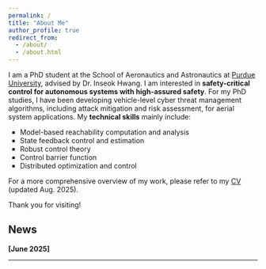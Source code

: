 ```yaml
---
permalink: /
title: "About Me"
author_profile: true
redirect_from: 
  - /about/
  - /about.html
---
```


I am a PhD student at the School of Aeronautics and Astronautics at [Purdue University](https://engineering.purdue.edu/AAE), advised by Dr. Inseok Hwang. I am interested in <strong> safety-critical control for autonomous systems with high-assured safety</strong>. For my PhD studies, I have been developing vehicle-level cyber threat management algorithms, including attack mitigation and risk assessment, for aerial system applications. My <strong>technical skills</strong> mainly include:

 <ul style="list-style-type:square;">
     <li> Model-based reachability computation and analysis </li>
     <li> State feedback control and estimation </li>
     <li> Robust control theory </li>
     <li> Control barrier function </li>
     <li> Distributed optimization and control </li>
 </ul>

For a more comprehensive overview of my work, please refer to my [CV](https://drive.google.com/file/d/11QUgC7uMvu0lk0fjNXlfH3MGzSu-iNpQ/view?usp=sharing) (updated Aug. 2025).

Thank you for visiting!

<h2> News </h2>

<strong>[June 2025] </strong>

<hr>  
